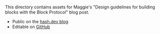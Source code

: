 This directory contains assets for Maggie's "Design guidelines for building blocks with the Block Protocol" blog post.

- Public on the [hash.dev blog](https://hash.dev/blog/block-design)
- Editable on [GitHub](https://github.com/hashintel/hash/blob/main/sites/hashdev/src/_pages/blog/0001_block-design.mdx)
